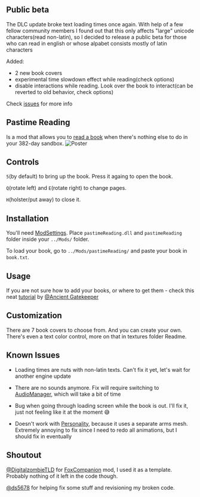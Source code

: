 ## Public beta
The DLC update broke text loading times once again. With help of a few fellow community members I found out that this only affects "large" unicode characters(read non-latin), so I decided to release a public beta for those who can read in english or whose alpabet consists mostly of latin characters

Added:
- 2 new book covers
- experimental time slowdown effect while reading(check options)
- disable interactions while reading. Look over the book to interact(can be reverted to old behavior, check options)

Check [issues](#known-issues) for more info


## Pastime Reading
Is a mod that allows you to [read a book](https://www.youtube.com/watch?v=MIUvKW89SgI) when there's nothing else to do in your 382-day sandbox.
![Poster](Images/Poster.png)
## Controls
`5`(by default) to bring up the book. Press it againg to open the book. 

`Q`(rotate left) and `E`(rotate right) to change pages. 

`H`(holster/put away) to close it.
## Installation
You'll need [ModSettings](https://github.com/zeobviouslyfakeacc/ModSettings/releases). 
Place `pastimeReading.dll` and `pastimeReading` folder inside your `../Mods/` folder.

To load your book, go to `../Mods/pastimeReading/` and paste your book in `book.txt`.

## Usage
If you are not sure how to add your books, or where to get them - check this neat [tutorial](https://github.com/HAHAYOUDEAD/PastimeReading/blob/main/Import%20Your%20Own%20Books/README.md) by [@Ancient Gatekeeper](https://github.com/GamingWubba93) 

## Customization
There are 7 book covers to choose from. And you can create your own. There's even a text color control, more on that in textures folder Readme.

## Known Issues
- Loading times are nuts with non-latin texts. Can't fix it yet, let's wait for another engine update

- There are no sounds anymore. Fix will require switching to [AudioManager](https://github.com/DigitalzombieTLD/AudioManager), which will take a bit of time

- Bug when going through loading screen while the book is out. I'll fix it, just not feeling like it at the moment :sweat_smile:

- Doesn't work with [Personality](https://github.com/HAHAYOUDEAD/Personality), because it uses a separate arms mesh. Extremely annoying to fix since I need to redo all animations, but I should fix in eventually



## Shoutout
[@DigitalzombieTLD](https://github.com/DigitalzombieTLD) for [FoxCompanion](https://github.com/DigitalzombieTLD/FoxCompanion) mod, I used it as a template. Probably nothing of it left in the code though.

[@ds5678](https://github.com/ds5678) for helping fix some stuff and revisioning my broken code.
